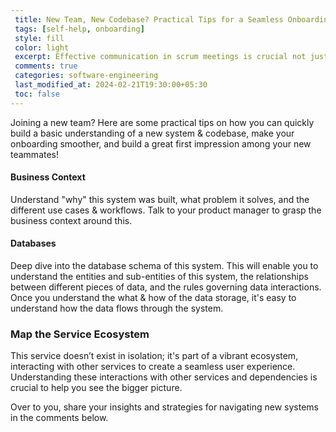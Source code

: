 ```yaml
---
 title: New Team, New Codebase? Practical Tips for a Seamless Onboarding Journey
 tags: [self-help, onboarding]
 style: fill
 color: light
 excerpt: Effective communication in scrum meetings is crucial not just for team and organizational alignment, early issue resolution, and enhanced collaboration, but also for individual engineers
 comments: true
 categories: software-engineering
 last_modified_at: 2024-02-21T19:30:00+05:30
 toc: false
---
```


Joining a new team? Here are some practical tips on how you can quickly build a basic understanding of a new system & codebase, make your onboarding smoother, and build a great first impression among your new teammates!

#### Business Context
Understand "why" this system was built, what problem it solves, and the different use cases & workflows. Talk to your product manager to grasp the business context around this.

#### Databases
Deep dive into the database schema of this system. This will enable you to understand the entities and sub-entities of this system, the relationships between different pieces of data, and the rules governing data interactions. Once you understand the what & how of the data storage, it's easy to understand how the data flows through the system.

### Map the Service Ecosystem
This service doesn’t exist in isolation; it's part of a vibrant ecosystem, interacting with other services to create a seamless user experience. Understanding these interactions with other services and dependencies is crucial to help you see the bigger picture.

Over to you, share your insights and strategies for navigating new systems in the comments below.